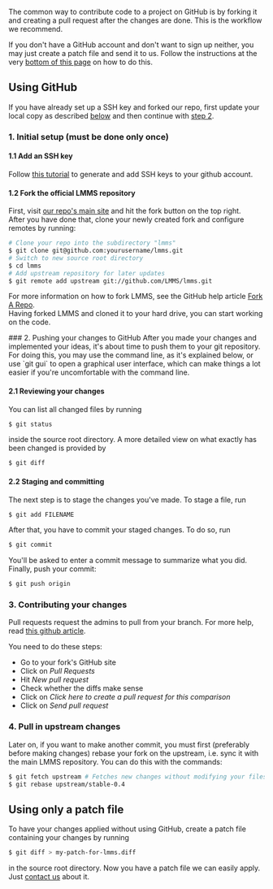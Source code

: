The common way to contribute code to a project on GitHub is by forking it and creating a pull request after the changes are done. This is the workflow we recommend. 

If you don't have a GitHub account and don't want to sign up neither, you may just create a patch file and send it to us. Follow the instructions at the very [bottom of this page](#Patch) on how to do this.

## Using GitHub
If you have already set up a SSH key and forked our repo, first update your local copy as described [below](#update) and then continue with [step 2](#push).
### 1. Initial setup (must be done only once)

#### 1.1 Add an SSH key
Follow [this tutorial](https://help.github.com/articles/generating-ssh-keys) to generate and add SSH keys to your github account.

#### 1.2 Fork the official LMMS repository
First, visit [our repo's main site](https://github.com/LMMS/lmms) and hit the fork button on the top right.  
After you have done that, clone your newly created fork and configure remotes by running:
```sh
# Clone your repo into the subdirectory "lmms"
$ git clone git@github.com:yourusername/lmms.git
# Switch to new source root directory
$ cd lmms
# Add upstream repository for later updates
$ git remote add upstream git://github.com/LMMS/lmms.git
```
For more information on how to fork LMMS, see the GitHub help article [Fork A Repo](https://help.github.com/articles/fork-a-repo).  
Having forked LMMS and cloned it to your hard drive, you can start working on the code.

<a name="push" />
### 2. Pushing your changes to GitHub 
After you made your changes and implemented your ideas, it's about time to push them to your git repository.
For doing this, you may use the command line, as it's explained below, or use `git gui` to open a graphical user interface, which can make things a lot easier if you're uncomfortable with the command line.

#### 2.1 Reviewing your changes
You can list all changed files by running
```sh
$ git status
```
inside the source root directory. A more detailed view on what exactly has been changed is provided by
```sh
$ git diff
```

#### 2.2 Staging and committing
The next step is to stage the changes you've made. To stage a file, run
```sh
$ git add FILENAME
```

After that, you have to commit your staged changes. To do so, run
```sh
$ git commit
```
You'll be asked to enter a commit message to summarize what you did. Finally, push your commit:
```sh
$ git push origin
```

### 3. Contributing your changes

Pull requests request the admins to pull from your branch. For more help, read [this github article](https://help.github.com/articles/using-pull-requests).

You need to do these steps:
* Go to your fork's GitHub site
* Click on *Pull Requests*
* Hit *New pull request*
* Check whether the diffs make sense
* Click on *Click here to create a pull request for this comparison*
* Click on *Send pull request*

<a name="update"></a>
### 4. Pull in upstream changes
Later on, if you want to make another commit, you must first (preferably before making changes) rebase your fork on the upstream, i.e. sync it with the main LMMS repository. You can do this with the commands:

```sh
$ git fetch upstream # Fetches new changes without modifying your files
$ git rebase upstream/stable-0.4
```

## Using only a patch file <a name="Patch"></a>
To have your changes applied without using GitHub, create a patch file containing your changes by running
```sh
$ git diff > my-patch-for-lmms.diff
```
in the source root directory. Now you have a patch file we can easily apply. Just [contact us](https://github.com/LMMS/lmms/wiki#contact-us) about it.
